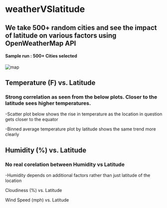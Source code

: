 # weatherVSlatitude

## We take 500+ random cities and see the impact of latitude on various factors using OpenWeatherMap API

#### Sample run : 500+ Cities selected
![map](https://user-images.githubusercontent.com/46534353/58493208-47cf8200-8127-11e9-9016-15311e6204f8.png)

## Temperature (F) vs. Latitude
### Strong correlation as seen from the below plots. Closer to the latitude sees higher temperatures.

-Scatter plot below shows the rise in temperature as the location in question gets closer to the equator

-Binned average temperature plot by latitude shows the same trend more clearly




## Humidity (%) vs. Latitude
### No real corelation between Humidity vs Latitude

-Humidity depends on additional factors rather than just latitude of the location


Cloudiness (%) vs. Latitude

Wind Speed (mph) vs. Latitude



